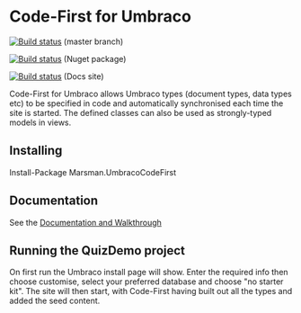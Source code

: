 # Code-First for Umbraco
[![Build status](https://danmann.visualstudio.com/UmbracoCodeFirst/_apis/build/status/UmbracoCodeFirst)](https://danmann.visualstudio.com/UmbracoCodeFirst/_build/latest?definitionId=1) (master branch)

[![Build status](https://danmann.vsrm.visualstudio.com/_apis/public/Release/badge/8908b2fb-3c5c-49e0-99d2-273814a16a86/1/1)](https://danmann.visualstudio.com/UmbracoCodeFirst/_releases2?definitionId=1&view=mine&_a=releases) (Nuget package)

[![Build status](https://danmann.vsrm.visualstudio.com/_apis/public/Release/badge/8908b2fb-3c5c-49e0-99d2-273814a16a86/1/2)](https://danmann.visualstudio.com/UmbracoCodeFirst/_releases2?definitionId=1&view=mine&_a=releases) (Docs site)

Code-First for Umbraco allows Umbraco types (document types, data types etc) to be specified in code and automatically
synchronised each time the site is started. The defined classes can also be used as strongly-typed models in views.

## Installing

Install-Package Marsman.UmbracoCodeFirst

## Documentation

See the [Documentation and Walkthrough](http://codefirst.marsman.co.uk/)

## Running the QuizDemo project

On first run the Umbraco install page will show. Enter the required info then choose customise, select your preferred 
database and choose "no starter kit". The site will then start, with Code-First having built out all the types and 
added the seed content.
